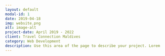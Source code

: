 ```yaml
---
layout: default
modal-id: 1
date: 2019-04-18
img: website.png
alt: image-alt
project-date: April 2019 - 2022
client: Travel Connection Maldives
category: Web Development
description: Use this area of the page to describe your project. Lorem ipsum dolor sit amet, consectetur adipisicing elit. Mollitia neque assumenda ipsam nihil, molestias magnam, recusandae quos quis inventore quisquam velit asperiores, vitae? Reprehenderit soluta, eos quod consequuntur itaque. Nam.
---
```

